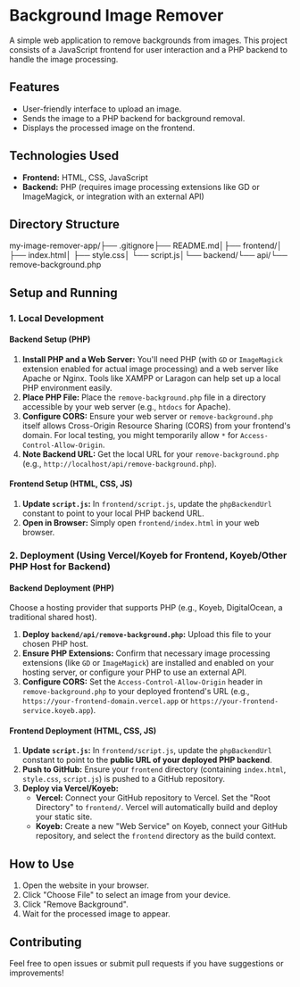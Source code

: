 # Background Image Remover

A simple web application to remove backgrounds from images. This project consists of a JavaScript frontend for user interaction and a PHP backend to handle the image processing.

## Features
- User-friendly interface to upload an image.
- Sends the image to a PHP backend for background removal.
- Displays the processed image on the frontend.

## Technologies Used
- **Frontend:** HTML, CSS, JavaScript
- **Backend:** PHP (requires image processing extensions like GD or ImageMagick, or integration with an external API)

## Directory Structure
my-image-remover-app/├── .gitignore├── README.md│├── frontend/│   ├── index.html│   ├── style.css│   └── script.js│└── backend/└── api/└── remove-background.php
## Setup and Running

### 1. Local Development
#### Backend Setup (PHP)
1.  **Install PHP and a Web Server:** You'll need PHP (with `GD` or `ImageMagick` extension enabled for actual image processing) and a web server like Apache or Nginx. Tools like XAMPP or Laragon can help set up a local PHP environment easily.
2.  **Place PHP File:** Place the `remove-background.php` file in a directory accessible by your web server (e.g., `htdocs` for Apache).
3.  **Configure CORS:** Ensure your web server or `remove-background.php` itself allows Cross-Origin Resource Sharing (CORS) from your frontend's domain. For local testing, you might temporarily allow `*` for `Access-Control-Allow-Origin`.
4.  **Note Backend URL:** Get the local URL for your `remove-background.php` (e.g., `http://localhost/api/remove-background.php`).

#### Frontend Setup (HTML, CSS, JS)
1.  **Update `script.js`:** In `frontend/script.js`, update the `phpBackendUrl` constant to point to your local PHP backend URL.
2.  **Open in Browser:** Simply open `frontend/index.html` in your web browser.

### 2. Deployment (Using Vercel/Koyeb for Frontend, Koyeb/Other PHP Host for Backend)

#### Backend Deployment (PHP)
Choose a hosting provider that supports PHP (e.g., Koyeb, DigitalOcean, a traditional shared host).
1.  **Deploy `backend/api/remove-background.php`:** Upload this file to your chosen PHP host.
2.  **Ensure PHP Extensions:** Confirm that necessary image processing extensions (like `GD` or `ImageMagick`) are installed and enabled on your hosting server, or configure your PHP to use an external API.
3.  **Configure CORS:** Set the `Access-Control-Allow-Origin` header in `remove-background.php` to your deployed frontend's URL (e.g., `https://your-frontend-domain.vercel.app` or `https://your-frontend-service.koyeb.app`).

#### Frontend Deployment (HTML, CSS, JS)
1.  **Update `script.js`:** In `frontend/script.js`, update the `phpBackendUrl` constant to point to the **public URL of your deployed PHP backend**.
2.  **Push to GitHub:** Ensure your `frontend` directory (containing `index.html`, `style.css`, `script.js`) is pushed to a GitHub repository.
3.  **Deploy via Vercel/Koyeb:**
    * **Vercel:** Connect your GitHub repository to Vercel. Set the "Root Directory" to `frontend/`. Vercel will automatically build and deploy your static site.
    * **Koyeb:** Create a new "Web Service" on Koyeb, connect your GitHub repository, and select the `frontend` directory as the build context.

## How to Use
1.  Open the website in your browser.
2.  Click "Choose File" to select an image from your device.
3.  Click "Remove Background".
4.  Wait for the processed image to appear.

## Contributing
Feel free to open issues or submit pull requests if you have suggestions or improvements!
